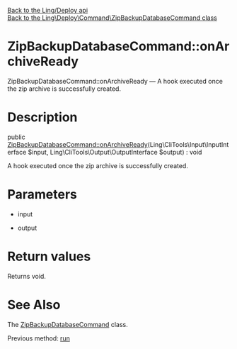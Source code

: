 [Back to the Ling/Deploy api](https://github.com/lingtalfi/Deploy/blob/master/doc/api/Ling/Deploy.md)<br>
[Back to the Ling\Deploy\Command\ZipBackupDatabaseCommand class](https://github.com/lingtalfi/Deploy/blob/master/doc/api/Ling/Deploy/Command/ZipBackupDatabaseCommand.md)


ZipBackupDatabaseCommand::onArchiveReady
================



ZipBackupDatabaseCommand::onArchiveReady — A hook executed once the zip archive is successfully created.




Description
================


public [ZipBackupDatabaseCommand::onArchiveReady](https://github.com/lingtalfi/Deploy/blob/master/doc/api/Ling/Deploy/Command/ZipBackupDatabaseCommand/onArchiveReady.md)(Ling\CliTools\Input\InputInterface $input, Ling\CliTools\Output\OutputInterface $output) : void




A hook executed once the zip archive is successfully created.




Parameters
================


- input

    

- output

    


Return values
================

Returns void.








See Also
================

The [ZipBackupDatabaseCommand](https://github.com/lingtalfi/Deploy/blob/master/doc/api/Ling/Deploy/Command/ZipBackupDatabaseCommand.md) class.

Previous method: [run](https://github.com/lingtalfi/Deploy/blob/master/doc/api/Ling/Deploy/Command/ZipBackupDatabaseCommand/run.md)<br>

